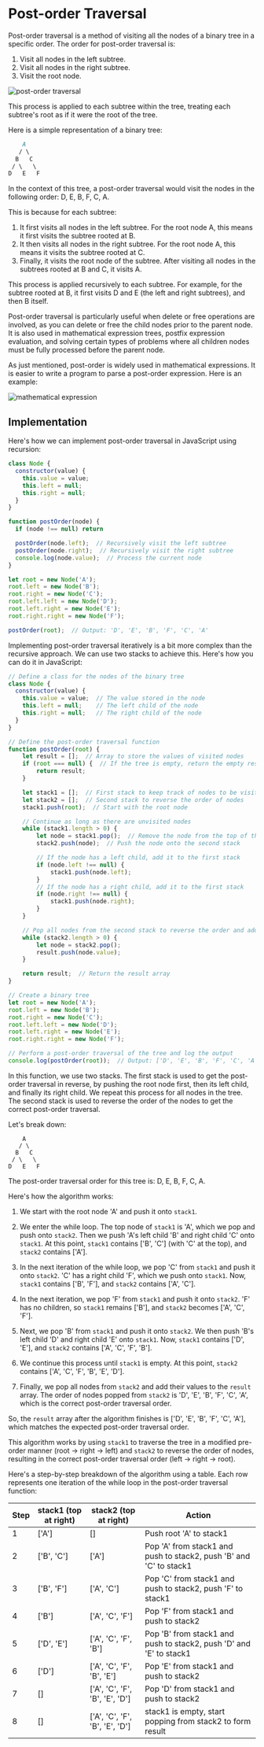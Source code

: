 # Post-order Traversal

Post-order traversal is a method of visiting all the nodes of a binary tree in a specific order. The order for post-order traversal is:

1. Visit all nodes in the left subtree.
2. Visit all nodes in the right subtree.
3. Visit the root node.

![post-order traversal](./assets/postOrder.png)

This process is applied to each subtree within the tree, treating each subtree's root as if it were the root of the tree.

Here is a simple representation of a binary tree:

```markdown
    A
   / \
  B   C
 / \   \
D   E   F
```

In the context of this tree, a post-order traversal would visit the nodes in the following order: D, E, B, F, C, A.

This is because for each subtree:

1. It first visits all nodes in the left subtree. For the root node A, this means it first visits the subtree rooted at B.
2. It then visits all nodes in the right subtree. For the root node A, this means it visits the subtree rooted at C.
3. Finally, it visits the root node of the subtree. After visiting all nodes in the subtrees rooted at B and C, it visits A.

This process is applied recursively to each subtree. For example, for the subtree rooted at B, it first visits D and E (the left and right subtrees), and then B itself.

Post-order traversal is particularly useful when delete or free operations are involved, as you can delete or free the child nodes prior to the parent node. It is also used in mathematical expression trees, postfix expression evaluation, and solving certain types of problems where all children nodes must be fully processed before the parent node.

As just mentioned, post-order is widely used in mathematical expressions. It is easier to write a program to parse a post-order expression. Here is an example:

![mathematical expression](./assets/mathematical_expression.png)

## Implementation

Here's how we can implement post-order traversal in JavaScript using recursion:

```js
class Node {
  constructor(value) {
    this.value = value;
    this.left = null;
    this.right = null;
  }
}

function postOrder(node) {
  if (node !== null) return

  postOrder(node.left);  // Recursively visit the left subtree
  postOrder(node.right);  // Recursively visit the right subtree
  console.log(node.value);  // Process the current node
}

let root = new Node('A');
root.left = new Node('B');
root.right = new Node('C');
root.left.left = new Node('D');
root.left.right = new Node('E');
root.right.right = new Node('F');

postOrder(root);  // Output: 'D', 'E', 'B', 'F', 'C', 'A'
```

Implementing post-order traversal iteratively is a bit more complex than the recursive approach. We can use two stacks to achieve this. Here's how you can do it in JavaScript:

```js
// Define a class for the nodes of the binary tree
class Node {
  constructor(value) {
    this.value = value;  // The value stored in the node
    this.left = null;    // The left child of the node
    this.right = null;   // The right child of the node
  }
}

// Define the post-order traversal function
function postOrder(root) {
    let result = [];  // Array to store the values of visited nodes
    if (root === null) {  // If the tree is empty, return the empty result array
        return result;
    }

    let stack1 = [];  // First stack to keep track of nodes to be visited
    let stack2 = [];  // Second stack to reverse the order of nodes
    stack1.push(root);  // Start with the root node

    // Continue as long as there are unvisited nodes
    while (stack1.length > 0) {
        let node = stack1.pop();  // Remove the node from the top of the first stack
        stack2.push(node);  // Push the node onto the second stack

        // If the node has a left child, add it to the first stack
        if (node.left !== null) {
            stack1.push(node.left);
        }
        // If the node has a right child, add it to the first stack
        if (node.right !== null) {
            stack1.push(node.right);
        }
    }

    // Pop all nodes from the second stack to reverse the order and add their values to the result array
    while (stack2.length > 0) {
        let node = stack2.pop();
        result.push(node.value);
    }

    return result;  // Return the result array
}

// Create a binary tree
let root = new Node('A');
root.left = new Node('B');
root.right = new Node('C');
root.left.left = new Node('D');
root.left.right = new Node('E');
root.right.right = new Node('F');

// Perform a post-order traversal of the tree and log the output
console.log(postOrder(root));  // Output: ['D', 'E', 'B', 'F', 'C', 'A']
```

In this function, we use two stacks. The first stack is used to get the post-order traversal in reverse, by pushing the root node first, then its left child, and finally its right child. We repeat this process for all nodes in the tree. The second stack is used to reverse the order of the nodes to get the correct post-order traversal.

Let's break down:

```plaintext
    A
   / \
  B   C
 / \   \
D   E   F
```

The post-order traversal order for this tree is: D, E, B, F, C, A.

Here's how the algorithm works:

1. We start with the root node 'A' and push it onto `stack1`.

2. We enter the while loop. The top node of `stack1` is 'A', which we pop and push onto `stack2`. Then we push 'A's left child 'B' and right child 'C' onto `stack1`. At this point, `stack1` contains ['B', 'C'] (with 'C' at the top), and `stack2` contains ['A'].

3. In the next iteration of the while loop, we pop 'C' from `stack1` and push it onto `stack2`. 'C' has a right child 'F', which we push onto `stack1`. Now, `stack1` contains ['B', 'F'], and `stack2` contains ['A', 'C'].

4. In the next iteration, we pop 'F' from `stack1` and push it onto `stack2`. 'F' has no children, so `stack1` remains ['B'], and `stack2` becomes ['A', 'C', 'F'].

5. Next, we pop 'B' from `stack1` and push it onto `stack2`. We then push 'B's left child 'D' and right child 'E' onto `stack1`. Now, `stack1` contains ['D', 'E'], and `stack2` contains ['A', 'C', 'F', 'B'].

6. We continue this process until `stack1` is empty. At this point, `stack2` contains ['A', 'C', 'F', 'B', 'E', 'D'].

7. Finally, we pop all nodes from `stack2` and add their values to the `result` array. The order of nodes popped from `stack2` is 'D', 'E', 'B', 'F', 'C', 'A', which is the correct post-order traversal order.

So, the `result` array after the algorithm finishes is ['D', 'E', 'B', 'F', 'C', 'A'], which matches the expected post-order traversal order.

This algorithm works by using `stack1` to traverse the tree in a modified pre-order manner (root -> right -> left) and `stack2` to reverse the order of nodes, resulting in the correct post-order traversal order (left -> right -> root).

Here's a step-by-step breakdown of the algorithm using a table. Each row represents one iteration of the while loop in the post-order traversal function:

| Step | stack1 (top at right) | stack2 (top at right)          | Action                                                             |
| ---- | --------------------- | ------------------------------ | ------------------------------------------------------------------ |
| 1    | ['A']                 | []                             | Push root 'A' to stack1                                            |
| 2    | ['B', 'C']            | ['A']                          | Pop 'A' from stack1 and push to stack2, push 'B' and 'C' to stack1 |
| 3    | ['B', 'F']            | ['A', 'C']                     | Pop 'C' from stack1 and push to stack2, push 'F' to stack1         |
| 4    | ['B']                 | ['A', 'C', 'F']                | Pop 'F' from stack1 and push to stack2                             |
| 5    | ['D', 'E']            | ['A', 'C', 'F', 'B']           | Pop 'B' from stack1 and push to stack2, push 'D' and 'E' to stack1 |
| 6    | ['D']                 | ['A', 'C', 'F', 'B', 'E']      | Pop 'E' from stack1 and push to stack2                             |
| 7    | []                    | ['A', 'C', 'F', 'B', 'E', 'D'] | Pop 'D' from stack1 and push to stack2                             |
| 8    | []                    | ['A', 'C', 'F', 'B', 'E', 'D'] | stack1 is empty, start popping from stack2 to form result          |
